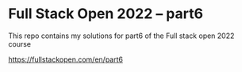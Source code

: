 # Full Stack Open 2022 – part6

This repo contains my solutions for part6 of the Full stack open 2022 course

https://fullstackopen.com/en/part6
